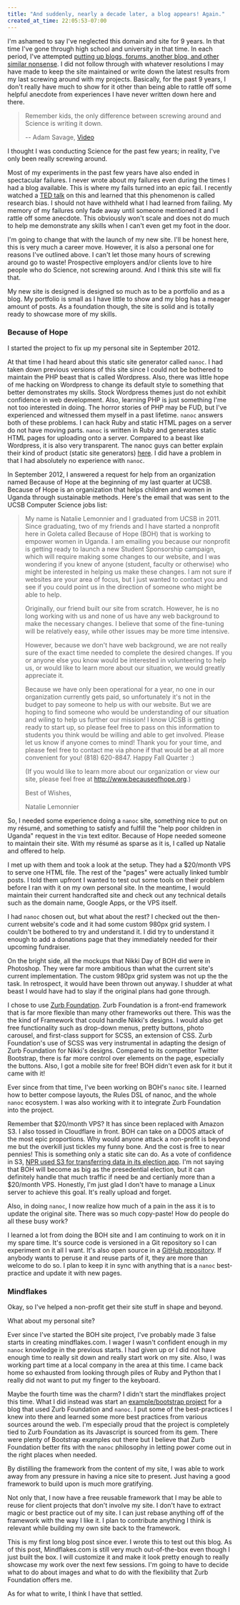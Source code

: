 ```yaml
---
title: "And suddenly, nearly a decade later, a blog appears! Again."
created_at_time: 22:05:53-07:00
---
```


I'm ashamed to say I've neglected this domain and site for 9 years. In that
time I've gone through high school and university in that time. In each period,
I've attempted [putting up blogs, forums, another blog, and other similar
nonsense](http://web.archive.org/web/*/http://mindflakes.com). I did not follow
through with whatever resolutions I may have made to keep the site maintained
or write down the latest results from my last screwing around with my projects.
Basically, for the past 9 years, I don't really have much to show for it other
than being able to rattle off some helpful anecdote from experiences I have
never written down here and there.

> Remember kids, the only difference between screwing around and Science is
> writing it down.
>
> -- Adam Savage, [Video](http://www.youtube.com/watch?v=BSUMBBFjxrY)

I thought I was conducting Science for the past few years; in reality, I've
only been really screwing around.

Most of my experiments in the past few years have also ended in spectacular
failures. I never wrote about my failures even during the times I had a blog
available. This is where my fails turned into an epic fail. I recently watched
a [TED talk](http://www.ted.com/talks/ben_goldacre_battling_bad_science.html)
on this and learned that this phenomenon is called research bias.  I should not
have withheld what I had learned from failing. My memory of my failures only
fade away until someone mentioned it and I rattle off some anecdote. This
obviously won't scale and does not do much to help me demonstrate any skills
when I can't even get my foot in the door.

I'm going to change that with the launch of my new site. I'll be honest here,
this is very much a career move. However, it is also a personal one for reasons
I've outlined above. I can't let those many hours of screwing around go to
waste!  Prospective employers and/or clients love to hire people who do
Science, not screwing around. And I think this site will fix that.

My new site is designed is designed so much as to be a portfolio and as a blog.
My portfolio is small as I have little to show and my blog has a meager amount
of posts. As a foundation though, the site is solid and is totally ready to
showcase more of my skills.

### Because of Hope

I started the project to fix up my personal site in September 2012.

At that time I had heard about this static site generator called `nanoc`. I had
taken down previous versions of this site since I could not be bothered to
maintain the PHP beast that is called Wordpress. Also, there was little hope of
me hacking on Wordpress to change its default style to something that better
demonstrates my skills. Stock Wordpress themes just do not exhibit confidence
in web development. Also, learning PHP is just something I'me not too
interested in doing. The horror stories of PHP may be FUD, but I've experienced
and witnessed them myself in a past lifetime. `nanoc` answers both of these
problems. I can hack Ruby and static HTML pages on a server do not have moving
parts.  `nanoc` is written in Ruby and generates static HTML pages for
uploading onto a server. Compared to a beast like Wordpress, it is also very
transparent. The nanoc guys can better explain their kind of product (static
site generators) [here](http://nanoc.ws/about/#why-static). I did have
a problem in that I had absolutely no experience with `nanoc`.

In September 2012, I answered a request for help from an organization
named Because of Hope at the beginning of my last quarter at UCSB. Because of
Hope is an organization that helps children and women in Uganda through
sustainable methods. Here's the email that was sent to the UCSB Computer
Science jobs list:

> My name is Natalie Lemonnier and I graduated from UCSB in 2011. Since
> graduating, two of my friends and I have started a nonprofit here in
> Goleta called Because of Hope (BOH) that is working to empower women in
> Uganda.  I am emailing you because our nonprofit is getting ready to
> launch a new Student Sponsorship campaign, which will require making
> some changes to our website, and I was wondering if you knew of anyone
> (student, faculty or otherwise) who might be interested in helping us
> make these changes.  I am not sure if websites are your area of focus,
> but I just wanted to contact you and see if you could point us in the
> direction of someone who might be able to help.
>
> Originally, our friend built our site from scratch.  However, he is no
> long working with us and none of us have any web background to make the
> necessary changes.  I believe that some of the fine-tuning will be
> relatively easy, while other issues may be more time intensive.
>
> However, because we don't have web background, we are not really sure
> of the exact time needed to complete the desired changes.  If you or
> anyone else you know would be interested in volunteering to help us, or
> would like to learn more about our situation, we would greatly
> appreciate it.
>
> Because we have only been operational for a year, no one in our
> organization currently gets paid, so unfortunately it's not in the
> budget to pay someone to help us with our website.  But we are hoping to
> find someone who would be understanding of our situation and wiling to
> help us further our mission!  I know UCSB is getting ready to start up,
> so please feel free to pass on this information to students you think
> would be willing and able to get involved.  Please let us know if anyone
> comes to mind! Thank you for your time, and please feel free to contact
> me via phone if that would be at all more convenient for you! (818)
> 620-8847. Happy Fall Quarter :)
>
> (If you would like to learn more about our organization or view our
> site, please feel free at http://www.becauseofhope.org.)
>
>
> Best of Wishes,
>
> Natalie Lemonnier

So, I needed some experience doing a `nanoc` site,  something nice to put on my
résumé, and something to satisfy and fulfill the "help poor children in Uganda"
request in the `Vim` text editor. Because of Hope needed someone to maintain
their site.  With my résumé as sparse as it is, I called up Natalie and offered
to help.

I met up with them and took a look at the setup. They had a $20/month VPS to
serve one HTML file. The rest of the "pages" were actually linked tumblr posts.
I told them upfront I wanted to test out some tools on their problem before
I ran with it on my own personal site. In the meantime, I would maintain their
current handcrafted site and check out any technical details such as the domain
name, Google Apps, or the VPS itself.

I had `nanoc` chosen out, but what about the rest? I checked out the
then-current website's code and it had some custom 980px grid system.
I couldn't be bothered to try and understand it. I did try to understand it
enough to add a donations page that they immediately needed for their upcoming
fundraiser.

On the bright side, all the mockups that Nikki Day of BOH did were in
Photoshop. They were far more ambitious than what the current site's current
implementation. The custom 980px grid system was not up the the task. In
retrospect, it would have been thrown out anyway. I shudder at what beast
I would have had to slay if the original plans had gone through.

I chose to use [Zurb Foundation](http://foundation.zurb.com/). Zurb Foundation
is a front-end framework that is far more flexible than many other frameworks
out there. This was the the kind of Framework that could handle Nikki's
designs. I would also get free functionality such as drop-down menus, pretty
buttons, photo carousel, and first-class support for SCSS, an extension of CSS.
Zurb Foundation's use of SCSS was very instrumental in adapting the design of
Zurb Foundation for Nikki's designs. Compared to its competitor Twitter
Bootstrap, there is far more control over elements on the page, especially the
buttons.  Also, I got a mobile site for free! BOH didn't even ask for it but it
came with it!

Ever since from that time, I've been working on BOH's `nanoc` site. I learned
how to better compose layouts, the Rules DSL of nanoc, and the whole `nanoc`
ecosystem. I was also working with it to integrate Zurb Foundation into the
project.

Remember that $20/month VPS? It has since been replaced with Amazon S3. I also
tossed in Cloudflare in front. BOH can take on a DDOS attack of the most epic
proportions. Why would anyone attack a non-profit is beyond me but the overkill
just tickles my funny bone. And the cost is free to near pennies! This is
something only a static site can do. As a vote of confidence in S3, [NPR used
S3 for transferring data in its election
app](http://blog.apps.npr.org/2013/02/14/app-template-redux.html). I'm not
saying that BOH will become as big as the presedential election, but it can
definitely handle that much traffic if need be and certianly more than
a $20/month VPS. Honestly, I'm just glad I don't have to manage a Linux server
to achieve this goal. It's really upload and forget.

Also, in doing `nanoc`, I now realize how much of a pain in the ass it is to
update the original site. There was so much copy-paste! How do people do all
these busy work?

I learned a lot from doing the BOH site and I am continuing to work on it in my
spare time. It's source code is versioned in a Git repository so I can
experiment on it all I want. It's also open source in a [GitHub
repository](https://github.com/becauseofhope/because-of-hope). If anybody wants
to peruse it and reuse parts of it, they are more than welcome to do so. I plan
to keep it in sync with anything that is a `nanoc` best-practice and update it
with new pages.

### Mindflakes

Okay, so I've helped a non-profit get their site stuff in shape and beyond.

What about my personal site?

Ever since I've started the BOH site project, I've probably made 3 false starts
in creating mindflakes.com. I wager I wasn't confident enough in my `nanoc`
knowledge in the previous starts. I had given up or I did not have enough time
to really sit down and really start work on my site. Also, I was working part
time at a local company in the area at this time. I came back home so exhausted
from looking through piles of Ruby and Python that I really did not want to put
my finger to the keyboard.

Maybe the fourth time was the charm? I didn't start the mindflakes
project this time. What I did instead was start an [example/bootstrap
project](https://github.com/crazysim/nanoc-foundation-blog) for a blog that
used Zurb Foundation and `nanoc`. I put some of the best-practices I knew into
there and learned some more best practices from various sources around the web.
I'm especially proud that the project is completely tied to Zurb Foundation as its
Javascript is sourced from its gem. There were plenty of Bootstrap examples out
there but I believe that Zurb Foundation better fits with the `nanoc`
philosophy in letting power come out in the right places when needed.

By distilling the framework from the content of my site, I was able to work
away from any pressure in having a nice site to present. Just having a good
framework to build upon is much more gratifying.

Not only that, I now have a free reusable framework that I may be able to reuse
for client projects that don't involve my site. I don't have to extract magic
or best practice out of my site. I can just rebase anything off of the
framework with the way I like it. I plan to contribute anything I think is
relevant while building my own site back to the framework.

This is my first long blog post since ever. I wrote this to test out this blog.
As of this post, Mindflakes.com is still very much out-of-the-box even though
I just built the box. I will customize it and make it look pretty enough to
really showcase my work over the next few sessions. I'm going to have to decide
what to do about images and what to do with the flexibility that Zurb
Foundation offers me.

As for what to write, I think I have that settled.
